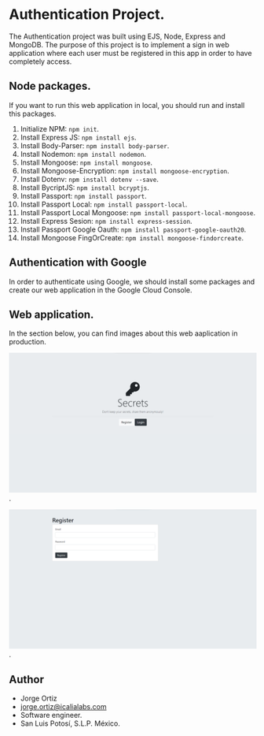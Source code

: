 # Authentication Project.

The Authentication project was built using EJS, Node, Express and MongoDB. The purpose of this project is to implement a sign in web application where each user must be registered in this app in order to have completely access.

## Node packages.

If you want to run this web application in local, you should run and install this packages.

1. Initialize NPM: `npm init`.
2. Install Express JS: `npm install ejs`.
3. Install Body-Parser: `npm install body-parser`.
4. Install Nodemon: `npm install nodemon`.
5. Install Mongoose: `npm install mongoose`.
6. Install Mongoose-Encryption: `npm install mongoose-encryption`.
7. Install Dotenv: `npm install dotenv --save`.
8. Install BycriptJS: `npm install bcryptjs`.
9. Install Passport: `npm install passport`.
10. Install Passport Local: `npm install passport-local`.
11. Install Passport Local Mongoose: `npm install passport-local-mongoose`.
12. Install Express Sesion: `npm install express-session`.
13. Install Passport Google Oauth: `npm install passport-google-oauth20`.
14. Install Mongoose FingOrCreate: `npm install mongoose-findorcreate`.

## Authentication with Google

In order to authenticate using Google, we should install some packages and create our web application
in the Google Cloud Console.

## Web application.

In the section below, you can find images about this web aaplication in production.

![](images/secrets_1.png).

![](images/secrets_2.png).

## Author

* Jorge Ortiz
* jorge.ortiz@icalialabs.com
* Software engineer.
* San Luis Potosí, S.L.P. México.
